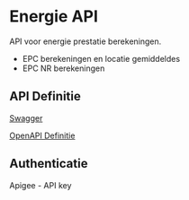 # Energie API

API voor energie prestatie berekeningen.

* EPC berekeningen en locatie gemiddeldes
* EPC NR berekeningen

## API Definitie

[Swagger](https://ovo000090.github.io/VEKA_REST_API/?urls.primaryName=V1+-+Energie+API+-+UAT)

[OpenAPI Definitie](../energie/energie-api-uat-v1.yaml)

## Authenticatie
Apigee - API key